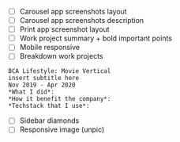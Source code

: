  - [ ] Carousel app screenshots layout
 - [ ] Carousel app screenshots description
 - [ ] Print app screenshot layout
 - [ ] Work project summary + bold important points
 - [ ] Mobile responsive
 - [ ] Breakdown work projects
```
BCA Lifestyle: Movie Vertical
insert subtitle here
Nov 2019 - Apr 2020
*What I did*:
*How it benefit the company*:
*Techstack that I use*:
```
 - [ ] Sidebar diamonds
 - [ ] Responsive image (unpic)
